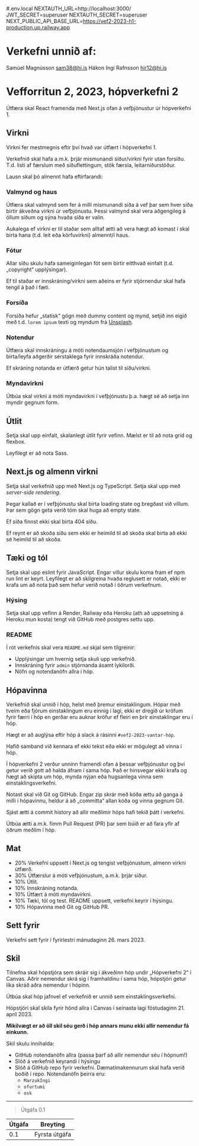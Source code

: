 #.env.local
NEXTAUTH_URL=http://localhost:3000/
JWT_SECRET=superuser
NEXTAUTH_SECRET=superuser
NEXT_PUBLIC_API_BASE_URL=https://vef2-2023-h1-production.up.railway.app

# Verkefni unnið af:
Samúel Magnússon sam38@hi.is
Hákon Ingi Rafnsson hir12@hi.is
# Vefforritun 2, 2023, hópverkefni 2

Útfæra skal React framenda með Next.js ofan á vefþjónustur úr hópverkefni 1.

## Virkni

Virkni fer mestmegnis eftir því hvað var útfært í hópverkefni 1.

Verkefnið skal hafa a.m.k. þrjár mismunandi síður/virkni fyrir utan forsíðu. T.d. listi af færslum með síðuflettingum, stök færsla, leitarniðurstöður.

Lausn skal þó almennt hafa eftirfarandi:

### Valmynd og haus

Útfæra skal valmynd sem fer á milli mismunandi síða á vef þar sem hver síða birtir ákveðna virkni úr vefþjónustu. Þessi valmynd skal vera aðgengileg á öllum síðum og sýna hvaða síða er valin.

Aukalega ef virkni er til staðar sem alltaf ætti að vera hægt að komast í skal birta hana (t.d. leit eða körfuvirkni) almennt/í haus.

### Fótur

Allar síðu skulu hafa sameiginlegan fót sem birtir eitthvað einfalt (t.d. „copyright“ upplýsingar).

Ef til staðar er innskráning/virkni sem aðeins er fyrir stjórnendur skal hafa tengil á það í fæti.

### Forsíða

Forsíða hefur „statísk“ gögn með dummy content og mynd, setjið inn eigið með t.d. `lorem ipsum` texti og myndum frá [Unsplash](unsplash.com/).

### Notendur

Útfæra skal innskráningu á móti notendaumsjón í vefþjónustum og birta/leyfa aðgerðir sérstaklega fyrir innskráða notendur.

Ef skráning notanda er útfærð getur hún talist til síðu/virkni.

### Myndavirkni

Útbúa skal virkni á móti myndavirkni í vefþjónustu þ.a. hægt sé að setja inn myndir gegnum form.

## Útlit

Setja skal upp einfalt, skalanlegt útlit fyrir vefinn. Mælst er til að nota grid og flexbox.

Leyfilegt er að nota Sass.

## Next.js og almenn virkni

Setja skal verkefnið upp með Next.js og TypeScript. Setja skal upp með _server-side rendering_.

Þegar kallað er í vefþjónustu skal birta loading state og bregðast við villum. Þar sem gögn geta verið tóm skal huga að empty state.

Ef síða finnst ekki skal birta 404 síðu.

Ef reynt er að skoða síðu sem ekki er heimild til að skoða skal birta að ekki sé heimild til að skoða.

## Tæki og tól

Setja skal upp eslint fyrir JavaScript. Engar villur skulu koma fram ef npm run lint er keyrt. Leyfilegt er að skilgreina hvaða reglusett er notað, ekki er krafa um að nota það sem hefur verið notað í öðrum verkefnum.

### Hýsing

Setja skal upp vefinn á Render, Railway eða Heroku (ath að uppsetning á Heroku mun kosta) tengt við GitHub með postgres settu upp.

### README

Í rót verkefnis skal vera `README.md` skjal sem tilgreinir:

- Upplýsingar um hvernig setja skuli upp verkefnið.
- Innskráning fyrir `admin` stjórnanda ásamt lykilorði.
- Nöfn og notendanöfn allra í hóp.

## Hópavinna

Verkefnið skal unnið í hóp, helst með þremur einstaklingum. Hópar með tveim eða fjórum einstaklingum eru einnig í lagi, ekki er dregið úr kröfum fyrir færri í hóp en gerðar eru auknar kröfur ef fleiri en þrír einstaklingar eru í hóp.

Hægt er að auglýsa eftir hóp á slack á rásinni `#vef2-2023-vantar-hóp`.

Hafið samband við kennara ef ekki tekst eða ekki er mögulegt að vinna í hóp.

Í hópverkefni 2 verður unninn framendi ofan á þessar vefþjónustur og því getur verið gott að halda áfram í sama hóp. Það er hinsvegar ekki krafa og hægt að skipta um hóp, mynda nýjan eða hugsanlega vinna sem einstaklingsverkefni.

Notast skal við Git og GitHub. Engar zip skrár með kóða ættu að ganga á milli í hópavinnu, heldur á að „committa“ allan kóða og vinna gegnum Git.

Sjást ætti á commit history að allir meðlimir hóps hafi tekið þátt í verkefni.

Útbúa ætti a.m.k. fimm Pull Request (PR) þar sem búið er að fara yfir af öðrum meðlim í hóp.

## Mat

- 20% Verkefni uppsett í Next.js og tengist vefþjónustum, almenn virkni útfærð.
- 30% Útfærslur á móti vefþjónustum, a.m.k. þrjár síður.
- 10% Útlit.
- 10% Innskráning notanda.
- 10% Útfært á móti myndavirkni.
- 10% Tæki, tól og test. README uppsett, verkefni keyrir í hýsingu.
- 10% Hópavinna með Git og GitHub PR.

## Sett fyrir

Verkefni sett fyrir í fyrirlestri mánudaginn 26. mars 2023.

## Skil

Tilnefna skal hópstjóra sem skráir sig í ákveðinn hóp undir „Hópverkefni 2“ í Canvas. Aðrir nemendur skrá sig í framhaldinu í sama hóp, hópstjóri getur líka skráð aðra nemendur í hópinn.

Útbúa skal hóp jafnvel ef verkefnið er unnið sem einstaklingsverkefni.

Hópstjóri skal skila fyrir hönd allra í Canvas í seinasta lagi föstudaginn 21. apríl 2023.

**Mikilvægt er að öll skil séu gerð í hóp annars munu ekki allir nemendur fá einkunn.**

Skil skulu innihalda:

- GitHub notendanöfn allra (passa þarf að allir nemendur séu í hópnum!)
- Slóð á verkefnið keyrandi í hýsingu
- Slóð á GitHub repo fyrir verkefni. Dæmatímakennurum skal hafa verið boðið í repo. Notendanöfn þeirra eru:
  - `MarzukIngi`
  - `ofurtumi`
  - `osk`

---

> Útgáfa 0.1

| Útgáfa | Breyting      |
| ------ | ------------- |
| 0.1    | Fyrsta útgáfa |

